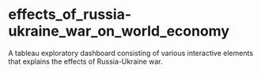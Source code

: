 # effects_of_russia-ukraine_war_on_world_economy
A tableau exploratory dashboard consisting of various interactive elements that explains the effects of Russia-Ukraine war. 
